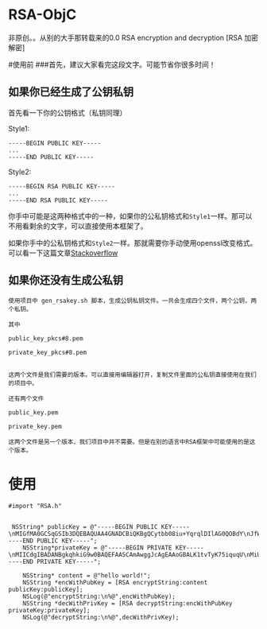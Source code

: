 # RSA-ObjC
非原创。。从别的大手那转载来的0.0
RSA encryption and decryption [RSA 加密解密]

#使用前
###首先，建议大家看完这段文字。可能节省你很多时间！

## 如果你已经生成了公钥私钥
首先看一下你的公钥格式（私钥同理）

Style1:

```
-----BEGIN PUBLIC KEY-----
...
-----END PUBLIC KEY-----
```

Style2:

```
-----BEGIN RSA PUBLIC KEY-----
...
-----END RSA PUBLIC KEY-----
```

你手中可能是这两种格式中的一种，如果你的公私钥格式和```Style1```一样。那可以不用看剩余的文字，可以直接使用本框架了。

如果你手中的公私钥格式和```Style2```一样。那就需要你手动使用openssl改变格式。可以看一下这篇文章[Stackoverflow](http://stackoverflow.com/questions/18039401/how-can-i-transform-between-the-two-styles-of-public-key-format-one-begin-rsa)

## 如果你还没有生成公私钥
	使用项目中 gen_rsakey.sh 脚本，生成公钥私钥文件。一共会生成四个文件，两个公钥，两个私钥。
	
	其中
	
	public_key_pkcs#8.pem
	
	private_key_pkcs#8.pem
	
	
	这两个文件是我们需要的版本。可以直接用编辑器打开，复制文件里面的公私钥直接使用在我们的项目中。
	
	还有两个文件
	
	public_key.pem
	
	private_key.pem
	
	这两个文件是另一个版本，我们项目中并不需要。但是在别的语言中RSA框架中可能使用的是这个版本。
# 使用

```
#import "RSA.h"


 NSString* publicKey = @"-----BEGIN PUBLIC KEY-----\nMIGfMA0GCSqGSIb3DQEBAQUAA4GNADCBiQKBgQCytbb08iu+YqrqlDIlAG0QOBdY\nJfWVja/79CQrxi14j42ofrPhkBtrISC0/jLPYAr0cggOH2Ejk6ho8FLyVebWJV8f\nUItdYIGw+d5D/3b6g83aaeKRnGugAZuUzn0o7AW6niTitBwDrBnssp2pjvlT8soF\nAy/HuabWnXs8tVTvAwIDAQAB\n-----END PUBLIC KEY-----";
    NSString*privateKey = @"-----BEGIN PRIVATE KEY-----\nMIICdgIBADANBgkqhkiG9w0BAQEFAASCAmAwggJcAgEAAoGBALK1tvTyK75iquqU\nMiUAbRA4F1gl9ZWNr/v0JCvGLXiPjah+s+GQG2shILT+Ms9gCvRyCA4fYSOTqGjw\nUvJV5tYlXx9Qi11ggbD53kP/dvqDzdpp4pGca6ABm5TOfSjsBbqeJOK0HAOsGeyy\nnamO+VPyygUDL8e5ptadezy1VO8DAgMBAAECgYBZFAC1Sb0KMi5VrTbtgK/cZMkm\nFA281RpCcWhSNX9W199ZfIZ3SZiRJrsh3I9BFPOA8xIW0Adgb2qDnD8MMktT3pk4\nIiXKnhkFLPAEDAoMz+iXmC49Zjavv11rFQ5aWY+UwfkXmOhZiOdSk6X5vUJBO0uT\nw2SsQwG/2xjksr71oQJBAOwVeWV8pu9+lM6QsAIGKkqYRkg3sTdB0uQbgt3Qk+7S\n1+oHmVGPpeVtiPQ4Jw/WCREsuoMSh660fC67uKm8/TMCQQDByS0U+fCFD6eFWD5v\n0t/lqNgTvDbqhtyfomwm6IF19lBFdkZ2PgMQlv/nrPodDekHTWlahLZe9J5+wqbt\n1ybxAkEA2q9Noz+jVueXKf0GvOk/FZgWSmEkTD4x/tCpGZVS4v/1tzhQwidhEbO0\nEB1PubCW94zKPA3XF3LiMVv8Q2bn1wJAFgvtNRW6Z2kAhgskD1TOZDJxYs1m8gel\n0gOIimSpVeJP/5cVLR6g+qIzOwhS7DtI56vG8KVomiT6YzGCDE0OAQJAfC9aaBrd\n5GErEGGoJTWnTkxqWXRgKAhlrrlugPx9J77IwEhcVl1/FvHiVykM9p6tnLC4gR88\nhJBHDXw+R6o9tg==\n-----END PRIVATE KEY-----";
    
    NSString* content = @"hello world!";
    NSString *encWithPubKey = [RSA encryptString:content publicKey:publicKey];
    NSLog(@"encryptString:\n%@",encWithPubKey);
    NSString *decWithPrivKey = [RSA decryptString:encWithPubKey privateKey:privateKey];
    NSLog(@"decryptString:\n%@",decWithPrivKey);
```
